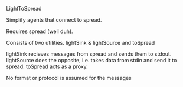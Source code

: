 
LightToSpread

Simplify agents that connect to spread.

Requires spread (well duh).

Consists of two utilities.  lightSink & lightSource and toSpread

lightSink recieves messages from spread and sends them to stdout.
lightSource does the opposite, i.e. takes data from stdin and send it to spread.
toSpread acts as a proxy.

No format or protocol is assumed for the messages 
